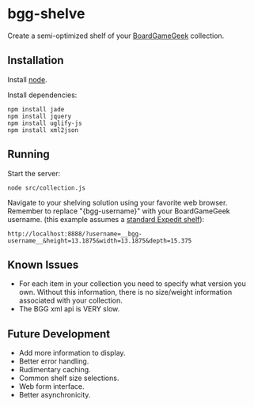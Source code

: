 bgg-shelve
==========

Create a semi-optimized shelf of your [BoardGameGeek](http://boardgamegeek.com/) collection.

Installation
------------

Install [node](http://nodejs.org/).

Install dependencies:

    npm install jade
    npm install jquery
    npm install uglify-js
    npm install xml2json

Running
-------

Start the server:

    node src/collection.js
  
Navigate to your shelving solution using your favorite web browser.  Remember to replace "{bgg-username}" with your BoardGameGeek username.  (this example assumes a [standard Expedit shelf](http://www.ikea.com/us/en/catalog/products/30265126/)):

    http://localhost:8888/?username=__bgg-username__&height=13.1875&width=13.1875&depth=15.375
    
Known Issues
------------

* For each item in your collection you need to specify what version you own.  Without this information, there is no size/weight information associated with your collection.
* The BGG xml api is VERY slow.

Future Development
------------------

* Add more information to display.
* Better error handling.
* Rudimentary caching.
* Common shelf size selections.
* Web form interface.
* Better asynchronicity.

